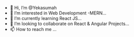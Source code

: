 - 👋 Hi, I’m @Yekasumah
- 👀 I’m interested in Web Development -MERN...
- 🌱 I’m currently learning React JS...
- 💞️ I’m looking to collaborate on React & Angular Projects...
- 📫 How to reach me ...

<!---
Yekasumah/Yekasumah is a ✨ special ✨ repository because its `README.md` (this file) appears on your GitHub profile.
You can click the Preview link to take a look at your changes.
--->
